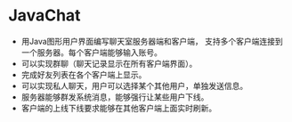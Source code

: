 # JavaChat
+ 用Java图形用户界面编写聊天室服务器端和客户端， 支持多个客户端连接到一个服务器。每个客户端能够输入账号。
+ 可以实现群聊（聊天记录显示在所有客户端界面）。
+ 完成好友列表在各个客户端上显示。
+ 可以实现私人聊天，用户可以选择某个其他用户，单独发送信息。
+ 服务器能够群发系统消息，能够强行让某些用户下线。
+ 客户端的上线下线要求能够在其他客户端上面实时刷新。
